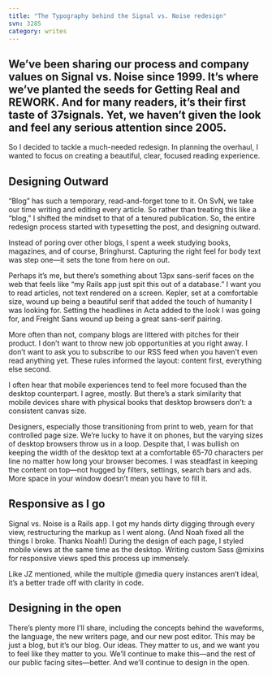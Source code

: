 ```yaml
---
title: "The Typography behind the Signal vs. Noise redesign"
svn: 3285
category: writes
---
```

## We’ve been sharing our process and company values on Signal vs. Noise since 1999. It’s where we’ve planted the seeds for Getting Real and REWORK. And for many readers, it’s their first taste of 37signals. Yet, we haven’t given the look and feel any serious attention since 2005.

So I decided to tackle a much-needed redesign. In planning the overhaul, I wanted to focus on creating a beautiful, clear, focused reading experience.

## Designing Outward
“Blog” has such a temporary, read-and-forget tone to it. On SvN, we take our time writing and editing every article. So rather than treating this like a “blog,” I shifted the mindset to that of a tenured publication. So, the entire redesign process started with typesetting the post, and designing outward.

Instead of poring over other blogs, I spent a week studying books, magazines, and of course, Bringhurst. Capturing the right feel for body text was step one—it sets the tone from here on out.

Perhaps it’s me, but there’s something about 13px sans-serif faces on the web that feels like “my Rails app just spit this out of a database.” I want you to read articles, not text rendered on a screen. Kepler, set at a comfortable size, wound up being a beautiful serif that added the touch of humanity I was looking for. Setting the headlines in Acta added to the look I was going for, and Freight Sans wound up being a great sans-serif pairing.

More often than not, company blogs are littered with pitches for their product. I don’t want to throw new job opportunities at you right away. I don’t want to ask you to subscribe to our RSS feed when you haven’t even read anything yet. These rules informed the layout: content first, everything else second.

I often hear that mobile experiences tend to feel more focused than the desktop counterpart. I agree, mostly. But there’s a stark similarity that mobile devices share with physical books that desktop browsers don’t: a consistent canvas size.

Designers, especially those transitioning from print to web, yearn for that controlled page size. We’re lucky to have it on phones, but the varying sizes of desktop browsers throw us in a loop. Despite that, I was bullish on keeping the width of the desktop text at a comfortable 65-70 characters per line no matter how long your browser becomes. I was steadfast in keeping the content on top—not hugged by filters, settings, search bars and ads. More space in your window doesn’t mean you have to fill it.

## Responsive as I go
Signal vs. Noise is a Rails app. I got my hands dirty digging through every view, restructuring the markup as I went along. (And Noah fixed all the things I broke. Thanks Noah!) During the design of each page, I styled mobile views at the same time as the desktop. Writing custom Sass @mixins for responsive views sped this process up immensely.

Like JZ mentioned, while the multiple @media query instances aren’t ideal, it’s a better trade off with clarity in code.

## Designing in the open
There’s plenty more I’ll share, including the concepts behind the waveforms, the language, the new writers page, and our new post editor. This may be just a blog, but it’s our blog. Our ideas. They matter to us, and we want you to feel like they matter to you. We’ll continue to make this—and the rest of our public facing sites—better. And we’ll continue to design in the open.